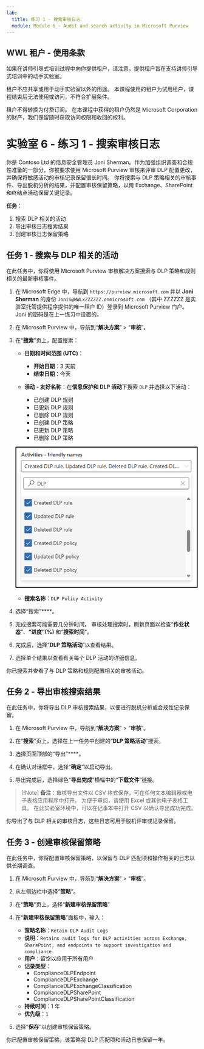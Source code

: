 ```yaml
---
lab:
  title: 练习 1 - 搜索审核日志
  module: Module 6 - Audit and search activity in Microsoft Purview
---
```


## WWL 租户 - 使用条款

如果在讲师引导式培训过程中向你提供租户，请注意，提供租户旨在支持讲师引导式培训中的动手实验室。

租户不应共享或用于动手实验室以外的用途。 本课程使用的租户为试用租户，课程结束后无法使用或访问，不符合扩展条件。

租户不得转换为付费订阅。 在本课程中获得的租户仍然是 Microsoft Corporation 的财产，我们保留随时获取访问权限和收回的权利。

# 实验室 6 - 练习 1 - 搜索审核日志

你是 Contoso Ltd 的信息安全管理员 Joni Sherman。作为加强组织调查和合规性准备的一部分，你被要求使用 Microsoft Purview 审核来评审 DLP 配置更改，并确保将敏感活动的审核记录保留很长时间。 你将搜索与 DLP 策略相关的审核事件、导出脱机分析的结果，并配置审核保留策略，以跨 Exchange、SharePoint 和终结点活动保留关键记录。

**任务**：

1. 搜索 DLP 相关的活动
1. 导出审核日志搜索结果
1. 创建审核日志保留策略

## 任务 1 - 搜索与 DLP 相关的活动

在此任务中，你将使用 Microsoft Purview 审核解决方案搜索与 DLP 策略和规则相关的最新审核事件。

1. 在 Microsoft Edge 中，导航到 `https://purview.microsoft.com` 并以 **Joni Sherman** 的身份 `JoniS@WWLxZZZZZZ.onmicrosoft.com` （其中 ZZZZZZ 是实验室托管提供程序提供的唯一租户 ID）登录到 Microsoft Purview 门户。 Joni 的密码是在上一练习中设置的。

1. 在 Microsoft Purview 中，导航到“**解决方案**” > “**审核**”。

1. 在“**搜索**”页上，配置搜索：

   - **日期和时间范围 (UTC)**：

     - **开始日期**：3 天前
     - **结束日期**：今天

   - **活动 - 友好名称**：在**信息保护和 DLP 活动**下搜索 `DLP` 并选择以下活动：

     - 已创建 DLP 规则
     - 已更新 DLP 规则
     - 已删除 DLP 规则
     - 已创建 DLP 策略
     - 已更新 DLP 策略
     - 已删除 DLP 策略

   ![显示要在审核中选择的 DLP 活动的屏幕截图。](../Media/audit-dlp-search.png)

   - **搜索名称**：`DLP Policy Activity`

1. 选择“搜索”****。

1. 完成搜索可能需要几分钟时间。 审核处理搜索时，刷新页面以检查“**作业状态**”、**“进度”(%)** 和“**搜索时间**”。

1. 完成后，选择“**DLP 策略活动**”以查看结果。

1. 选择单个结果以查看有关每个 DLP 活动的详细信息。

你已搜索并查看了与 DLP 策略和规则配置相关的审核活动。

## 任务 2 - 导出审核搜索结果

在此任务中，你将导出 DLP 审核搜索结果，以便进行脱机分析或合规性记录保留。

1. 在 Microsoft Purview 中，导航到“**解决方案**” > “**审核**”。

1. 在“**搜索**”页上，选择在上一任务中创建的“**DLP 策略活动**”搜索。

1. 选择页面顶部的“导出”****。

1. 在确认对话框中，选择“**确定**”以启动导出。

1. 导出完成后，选择绿色“**导出完成**”横幅中的“**下载文件**”链接。

 > [!Note] **备注**：审核导出文件以 CSV 格式保存，可在任何文本编辑器或电子表格应用程序中打开。 为便于审阅，请使用 Excel 或其他电子表格工具。 在此实验室环境中，可以在记事本中打开 CSV 以确认导出成功完成。

你导出了与 DLP 相关的审核日志，这些日志可用于脱机评审或记录保留。

## 任务 3 - 创建审核保留策略

在此任务中，你将配置审核保留策略，以保留与 DLP 匹配项和操作相关的日志以供长期调查。

1. 在 Microsoft Purview 中，导航到“**解决方案**” > “**审核**”。

1. 从左侧边栏中选择“**策略**”。

1. 在“**策略**”页上，选择“**新建审核保留策略**”

1. 在“**新建审核保留策略**”面板中，输入：

   - **策略名称**：`Retain DLP Audit Logs`
   - **说明**：`Retains audit logs for DLP activities across Exchange, SharePoint, and endpoints to support investigation and compliance.`
   - **用户**：留空以应用于所有用户
   - **记录类型**：
      - ComplianceDLPEndpoint
      - ComplianceDLPExchange
      - ComplianceDLPExchangeClassification
      - ComplianceDLPSharePoint
      - ComplianceDLPSharePointClassification
   - **持续时间**：1 年
   - **优先级**：`1`

1. 选择“**保存**”以创建审核保留策略。

你已配置审核保留策略，该策略将 DLP 匹配项和活动日志保留一年。
